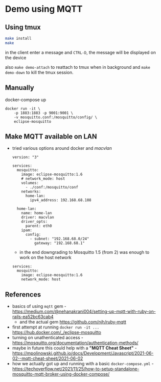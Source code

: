 # Demo using MQTT

## Using tmux

```sh
make install
make
```

in the client enter a message and `CTRL-D`, the message will be displayed on
the device

also `make demo-attach` to reattach to tmux when in background and `make
demo-down` to kill the tmux session.

## Manually

docker-compose up

```
docker run -it \
    -p 1883:1883 -p 9001:9001 \
    -v mosquitto.conf:/mosquitto/config/ \
    eclipse-mosquitto
```

## Make MQTT available on LAN

- tried various options around docker and *macvlan*
    ```
    version: "3"

    services:
      mosquitto:
        image: eclipse-mosquitto:1.6
        # network_mode: host
        volumes:
          - ./conf:/mosquitto/conf
        networks:
          home-lan:
            ipv4_address: 192.168.68.108

      home-lan:
        name: home-lan
        driver: macvlan
        driver_opts:
          parent: eth0
        ipam:
          config:
            - subnet: "192.168.68.0/24"
              gateway: "192.168.68.1"
    ```
    - in the end downgrading to Mosquitto 1.5 (from 2) was enough to work on the host network
    ```
    services:
      mosquitto:
        image: eclipse-mosquitto:1.6
        network_mode: host
    ```

## References

- basics of using `mqtt` gem - https://medium.com/@nehanakrani004/setting-up-mqtt-with-ruby-on-rails-ea52bc63cab4
    - and the actual gem https://github.com/njh/ruby-mqtt
- first attempt at running `docker run -it ...` https://hub.docker.com/_/eclipse-mosquitto
- turning on unathenticated access - https://mosquitto.org/documentation/authentication-methods/
- maybe in future this could help with a **"MQTT Cheat Sheet"** - https://mpolinowski.github.io/docs/Development/Javascript/2021-06-02--mqtt-cheat-sheet/2021-06-02
- how we actually got up and running with a basic `docker-compose.yml` - https://techoverflow.net/2021/11/25/how-to-setup-standalone-mosquitto-mqtt-broker-using-docker-compose/


